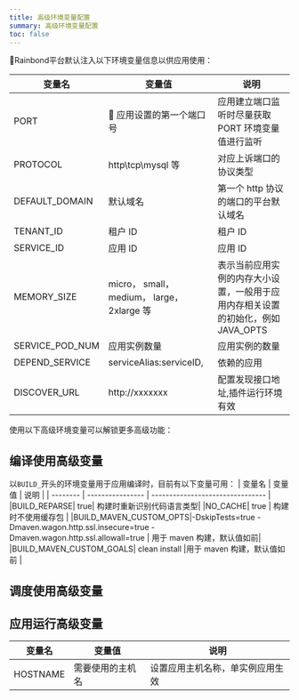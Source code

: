 ```yaml
---
title: 高级环境变量配置
summary: 高级环境变量配置
toc: false
---
```


<div id="toc"></div>
Rainbond平台默认注入以下环境变量信息以供应用使用：

| 变量名          | 变量值                                      | 说明                                                                             |
| --------------- | ------------------------------------------- | -------------------------------------------------------------------------------- |
| PORT            |  应用设置的第一个端口号                     | 应用建立端口监听时尽量获取 PORT 环境变量值进行监听                               |
| PROTOCOL        | http\tcp\mysql 等                           | 对应上诉端口的协议类型                                                           |
| DEFAULT_DOMAIN  | 默认域名                                    | 第一个 http 协议的端口的平台默认域名                                             |
| TENANT_ID       | 租户 ID                                     | 租户 ID                                                                          |
| SERVICE_ID      | 应用 ID                                     | 应用 ID                                                                          |
| MEMORY_SIZE     | micro， small， medium， large， 2xlarge 等 | 表示当前应用实例的内存大小设置，一般用于应用内存相关设置的初始化，例如 JAVA_OPTS |
| SERVICE_POD_NUM | 应用实例数量                                | 应用实例的数量                                                                   |
| DEPEND_SERVICE  | serviceAlias:serviceID,                     | 依赖的应用                                                                       |
| DISCOVER_URL    | http://xxxxxxx                              | 配置发现接口地址,插件运行环境有效                                                |

使用以下高级环境变量可以解锁更多高级功能：

## 编译使用高级变量

以`BUILD_`开头的环境变量用于应用编译时，目前有以下变量可用：
| 变量名   | 变量值           | 说明                             |
| -------- | ---------------- | -------------------------------- |
|BUILD_REPARSE| true| 构建时重新识别代码语言类型|
|NO_CACHE| true | 构建时不使用缓存包 |
|BUILD_MAVEN_CUSTOM_OPTS|-DskipTests=true -Dmaven.wagon.http.ssl.insecure=true -Dmaven.wagon.http.ssl.allowall=true | 用于 maven 构建，默认值如前|
|BUILD_MAVEN_CUSTOM_GOALS| clean install |用于 maven 构建，默认值如前 |

## 调度使用高级变量

## 应用运行高级变量

| 变量名   | 变量值           | 说明                             |
| -------- | ---------------- | -------------------------------- |
| HOSTNAME | 需要使用的主机名 | 设置应用主机名称，单实例应用生效 |
